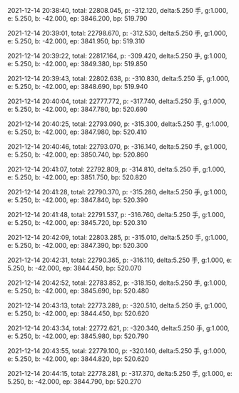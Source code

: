 2021-12-14 20:38:40, total: 22808.045, p: -312.120, delta:5.250 手, g:1.000, e: 5.250, b: -42.000, ep: 3846.200, bp: 519.790

2021-12-14 20:39:01, total: 22798.670, p: -312.530, delta:5.250 手, g:1.000, e: 5.250, b: -42.000, ep: 3841.950, bp: 519.310

2021-12-14 20:39:22, total: 22817.164, p: -309.420, delta:5.250 手, g:1.000, e: 5.250, b: -42.000, ep: 3849.380, bp: 519.850

2021-12-14 20:39:43, total: 22802.638, p: -310.830, delta:5.250 手, g:1.000, e: 5.250, b: -42.000, ep: 3848.690, bp: 519.940

2021-12-14 20:40:04, total: 22777.772, p: -317.740, delta:5.250 手, g:1.000, e: 5.250, b: -42.000, ep: 3847.780, bp: 520.690

2021-12-14 20:40:25, total: 22793.090, p: -315.300, delta:5.250 手, g:1.000, e: 5.250, b: -42.000, ep: 3847.980, bp: 520.410

2021-12-14 20:40:46, total: 22793.070, p: -316.140, delta:5.250 手, g:1.000, e: 5.250, b: -42.000, ep: 3850.740, bp: 520.860

2021-12-14 20:41:07, total: 22792.809, p: -314.810, delta:5.250 手, g:1.000, e: 5.250, b: -42.000, ep: 3851.750, bp: 520.820

2021-12-14 20:41:28, total: 22790.370, p: -315.280, delta:5.250 手, g:1.000, e: 5.250, b: -42.000, ep: 3847.840, bp: 520.390

2021-12-14 20:41:48, total: 22791.537, p: -316.760, delta:5.250 手, g:1.000, e: 5.250, b: -42.000, ep: 3845.720, bp: 520.310

2021-12-14 20:42:09, total: 22803.285, p: -315.010, delta:5.250 手, g:1.000, e: 5.250, b: -42.000, ep: 3847.390, bp: 520.300

2021-12-14 20:42:31, total: 22790.365, p: -316.110, delta:5.250 手, g:1.000, e: 5.250, b: -42.000, ep: 3844.450, bp: 520.070

2021-12-14 20:42:52, total: 22783.852, p: -318.150, delta:5.250 手, g:1.000, e: 5.250, b: -42.000, ep: 3845.690, bp: 520.480

2021-12-14 20:43:13, total: 22773.289, p: -320.510, delta:5.250 手, g:1.000, e: 5.250, b: -42.000, ep: 3844.450, bp: 520.620

2021-12-14 20:43:34, total: 22772.621, p: -320.340, delta:5.250 手, g:1.000, e: 5.250, b: -42.000, ep: 3845.980, bp: 520.790

2021-12-14 20:43:55, total: 22779.100, p: -320.140, delta:5.250 手, g:1.000, e: 5.250, b: -42.000, ep: 3844.820, bp: 520.620

2021-12-14 20:44:15, total: 22778.281, p: -317.370, delta:5.250 手, g:1.000, e: 5.250, b: -42.000, ep: 3844.790, bp: 520.270